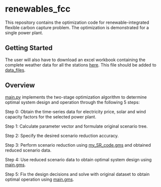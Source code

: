 # renewables_fcc
This repository contains the optimization code for renewable-integrated flexible carbon capture problem. The optimization is demonstrated for a single power plant.

## Getting Started
The user will also have to download an excel workbook containing the complete weather data for all the stations [here](https://drive.google.com/file/d/19mJfep-_1xcI2yZVngkCkjf7cvUXjYLh/view?usp=sharing). This file should be added to [data_files](data_files).

## Overview
[main.py](main.py) implements the two-stage optimization algorithm to determine optimal system design and operation through the following 5 steps:

Step 0: Obtain the time-series data for electricity price, solar and wind capacity factors for the selected power plant.

Step 1: Calculate parameter vector and formulate original scenario tree.

Step 2: Specify the desired scenario reduction accuracy.

Step 3: Perform scenario reduction using [my_SR_code.gms](scen_red/my_SR_code.gms) and obtained reduced scenario data.

Step 4: Use reduced scenario data to obtain optimal system design using [main.gms](red_opti/main.gms).

Step 5: Fix the design decisions and solve with original dataset to obtain optimal operation using [main.gms](orig_opti/main.gms).

